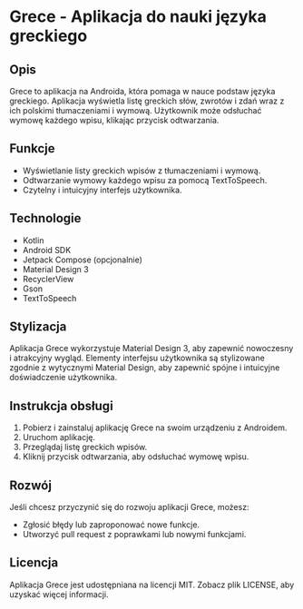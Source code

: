 # Grece - Aplikacja do nauki języka greckiego

## Opis

Grece to aplikacja na Androida, która pomaga w nauce podstaw języka greckiego. Aplikacja wyświetla listę greckich słów, zwrotów i zdań wraz z ich polskimi tłumaczeniami i wymową. Użytkownik może odsłuchać wymowę każdego wpisu, klikając przycisk odtwarzania.

## Funkcje

* Wyświetlanie listy greckich wpisów z tłumaczeniami i wymową.
* Odtwarzanie wymowy każdego wpisu za pomocą TextToSpeech.
* Czytelny i intuicyjny interfejs użytkownika.

## Technologie

* Kotlin
* Android SDK
* Jetpack Compose (opcjonalnie)
* Material Design 3
* RecyclerView
* Gson
* TextToSpeech

## Stylizacja

Aplikacja Grece wykorzystuje Material Design 3, aby zapewnić nowoczesny i atrakcyjny wygląd. Elementy interfejsu użytkownika są stylizowane zgodnie z wytycznymi Material Design, aby zapewnić spójne i intuicyjne doświadczenie użytkownika.

## Instrukcja obsługi

1. Pobierz i zainstaluj aplikację Grece na swoim urządzeniu z Androidem.
2. Uruchom aplikację.
3. Przeglądaj listę greckich wpisów.
4. Kliknij przycisk odtwarzania, aby odsłuchać wymowę wpisu.

## Rozwój

Jeśli chcesz przyczynić się do rozwoju aplikacji Grece, możesz:

* Zgłosić błędy lub zaproponować nowe funkcje.
* Utworzyć pull request z poprawkami lub nowymi funkcjami.

## Licencja

Aplikacja Grece jest udostępniana na licencji MIT. Zobacz plik LICENSE, aby uzyskać więcej informacji.

